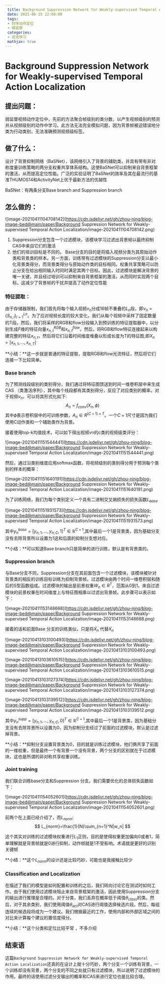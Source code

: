 ```yaml
---
 title: Background Suppression Network for Weakly-supervised Temporal Action Localization
 date: 2021-06-15 22:00:00 
 tags: 
 - 时序动作定位
 - 弱监督
 categories:
 - 论文学习
 mathjax: true
---
```


# Background Suppression Network for Weakly-supervised Temporal Action Localization

## 提出问题：

弱监督视频动作定位中，先前的方法聚合帧级别的类分数，以产生视频级别的预测并从视频级别的动作中学习。此方法无法完全模拟问题，因为背景帧被迫错误地分类为行动类别，无法准确预测视频级标签。

## 做了什么：

设计了背景抑制网络（BaSNet），该网络引入了背景的辅助类，并具有带有非对称度量训练策略的两分支权重共享体系结构。这使BaSNet可以抑制来自背景框架的激活，从而提高定位性能。广泛的实验证明了BaSNet的效率及其在最流行的基准THUMOS14和ActivityNet上优于最新方法的优越性

BaSNet：有两条分支Base branch and Suppression branch
<!--more-->
## 怎么做的：

![image-20210411104708142](https://cdn.jsdelivr.net/gh/zhou-ning/blog-image-bed@main/paper/Background Suppression Network for Weakly-supervised Temporal Action Localization/image-20210411104708142.png)

1. Suppression分支包含一个过滤模块，该模块学习过滤出背景帧以最终抑制CAS中来自它们的激活
2. 他们的培训目标是不同的。 Base分支的目的是将插入视频分类为其原始动作类和背景类的样本。另一方面，训练带有过滤模块的Suppression分支以最小化背景类得分，而背景类得分与原始动作类的目标相同。权重共享策略可以防止分支在给出相同输入时同时满足其两个目标。因此，过滤模块是解决背景的唯一关键，并且经过培训可以抑制来自背景框架的激活，从而同时实现两个目标。这减少了背景帧的干扰并提高了动作定位性能

### 特征提取：

由于存储器限制，我们首先将每个输入视频$v_n$分成16帧不重叠的$L_n$段，即$v_n = \{S_{n,l} \}^{Ln}_{l = 1}$。为了应对视频长度的较大变化，我们从每个视频中采样了固定数量的T段。然后，我们将采样的RGB和flow分段输入到预训练的特征提取器中，以分别生成$F$维的特征向量$x_{n,t}^{RGB}$和$x_{n,t}^{flow}$。然后，将RGB和flow特征连接起来以构建完整的特征$x_{n,t}$，然后将它们沿着时间维度堆叠以形成长度为T的特征图,即$X_n=[x_{n,1},...,x_{n,T}]$

**小结：**这一步就是普通的特征提取，提取RGB和flow光流特征，然后将它们连接一下比较简单。

### Base branch

为了预测线段级别的类别得分，我们通过将特征图馈送到时间一维卷积层中来生成CAS （类激活序列），其中每个线段都有其类别得分，反应了对应类别的概率。对于视频$v_n$，可以将其形式化如下:
$$
A_n=f_{conv}(X_n,\phi)
$$
其中$\phi$表示卷积层中的可训练参数，$A_n\in R^{(C+1)\times T}$。一个$C+1$尺寸是因为我们使用C动作类和一个辅助类作为背景。

接着使用top-k均值技术，可以如下得出视频vn的c类的视频级类评分：

![image-20210411151544441](https://cdn.jsdelivr.net/gh/zhou-ning/blog-image-bed@main/paper/Background Suppression Network for Weakly-supervised Temporal Action Localization/image-20210411151544441.png)

然后，通过沿类别维度应用softmax函数，将视频级别的类别得分用于预测每个类别的样本的概率：

![image-20210411151640191](https://cdn.jsdelivr.net/gh/zhou-ning/blog-image-bed@main/paper/Background Suppression Network for Weakly-supervised Temporal Action Localization/image-20210411151640191.png)

为了训练网络，我们为每个类别定义一个具有二进制交叉熵损失的损失函数$L_{base}$

![image-20210411151931573](https://cdn.jsdelivr.net/gh/zhou-ning/blog-image-bed@main/paper/Background Suppression Network for Weakly-supervised Temporal Action Localization/image-20210411151931573.png)

其中$y^{base}_n=[y_{n;1},...,y_{n;C},1]^T\in \mathbb R^{C+1}$,其中最后一个1是背景类，因为基础分支没有去除背景所以设置为1这和后面的抑制分支想对应。

**小结：**可以知道Base branch只是简单的进行训练，默认是有背景类的。

### Suppression branch

与Base分支不同，Suppression分支在其前面包含一个过滤模块，该模块被针对背景类的相反的训练目标训练为抑制背景帧。过滤模块由两个时间一维卷积层和随后的S型函数组成。过滤模块的输出是前景权重$W_n∈R^T$，范围从0到1。来自过滤模块的前景权重在时间维度上与特征图相乘以过滤出背景帧。此步骤可以表示如下：

![image-20210411153148668](https://cdn.jsdelivr.net/gh/zhou-ning/blog-image-bed@main/paper/Background Suppression Network for Weakly-supervised Temporal Action Localization/image-20210411153148668.png)

接着的话和前面Base 分支的训练类似，只是将$\acute{X}_n$ 代替$X_n$

![image-20210413103100493](https://cdn.jsdelivr.net/gh/zhou-ning/blog-image-bed@main/paper/Background Suppression Network for Weakly-supervised Temporal Action Localization/image-20210413103100493.png)

![image-20210413103610515](https://cdn.jsdelivr.net/gh/zhou-ning/blog-image-bed@main/paper/Background Suppression Network for Weakly-supervised Temporal Action Localization/image-20210413103610515.png)

![image-20210413103127374](https://cdn.jsdelivr.net/gh/zhou-ning/blog-image-bed@main/paper/Background Suppression Network for Weakly-supervised Temporal Action Localization/image-20210413103127374.png)

![image-20210413103139512](https://cdn.jsdelivr.net/gh/zhou-ning/blog-image-bed@main/paper/Background Suppression Network for Weakly-supervised Temporal Action Localization/image-20210413103139512.png)

其中$y^{supp}_n=[y_{n;1},...,y_{n;C},0]^T\in \mathbb R^{C+1}$,其中最后一个1是背景类，因为基础分支没有去除背景所以设置为0，因为抑制分支经过了前面的过滤模块，默认是过滤掉背景。

**小结：**抑制分支设置背景类为0，目的就是训练过滤模块，他们俩共享了前面的一维权重，但是最终一个有背景一个没有背景，两个分支的区别就在于过滤模块，这也是所谓的非对称共享权重训练。

### Joint training

我们联合训练base分支和Suppression 分支。我们需要优化的总体损失函数如下：

![image-20210411154052601](https://cdn.jsdelivr.net/gh/zhou-ning/blog-image-bed@main/paper/Background Suppression Network for Weakly-supervised Temporal Action Localization/image-20210411154052601.png)

前两个在上面已经介绍了，而$L_{norm}$:
$$
L_{norm}=\frac{1}{N}\sum_{n=1}^N|w_n|
$$

这个其实对训练的过滤模块权重进行$L_1$正则，目的是使得权重更加偏向0或者1，简单理解就是背景帧就是0进行抑制，动作帧就是1不受影响。术语就是更好的识别关键帧

**小结：**这个$L_{norm}$的设计还是比较巧妙，可能也是我接触比较少

###  Classification and Localization

在描述了我们的模型是如何配置和训练的之后，我们转向讨论它在测试时如何工作。由于我们使用过滤模块阻止来自背景框架的激活，因此使用Suppression分支的输出进行推理是合理的。对于分类，我们丢弃在概率低于阈值$\theta_{class}$的类。然后，对于其余类别，我们使用阈值$\theta_{act}$对CAS进行阈值选择候选片段。然后，每组连续的候选段将成为一个建议。我们根据最近的工作，使用内部和外部区域之间的对比来计算每个建议的置信度得分。

**小结：**这个分类和定位比较平常 ，不多介绍



## 结束语

这篇`Background Suppression Network for Weakly-supervised Temporal Action Localization`还真的在设计上就十分巧妙，两个分支一个训练有背景，一个训练却没有背景，两个分支的不同之处就只有过滤模块，所以说明了过滤模块的作用。最终的话使用过滤分支输出的概率和CAS来进行定位也是比较合理。

